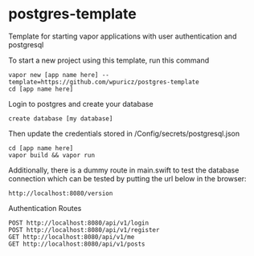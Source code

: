 # postgres-template
Template for starting vapor applications with user authentication and postgresql

To start a new project using this template, run this command

    vapor new [app name here] --template=https://github.com/wpuricz/postgres-template
    cd [app name here]

Login to postgres and create your database

	create database [my database]

Then update the credentials stored in /Config/secrets/postgresql.json

	cd [app name here]
	vapor build && vapor run

Additionally, there is a dummy route in main.swift to test the database connection which can be tested by putting the url below in the browser:

    http://localhost:8080/version

Authentication Routes

	POST http://localhost:8080/api/v1/login
	POST http://localhost:8080/api/v1/register
	GET http://localhost:8080/api/v1/me
	GET http://localhost:8080/api/v1/posts

